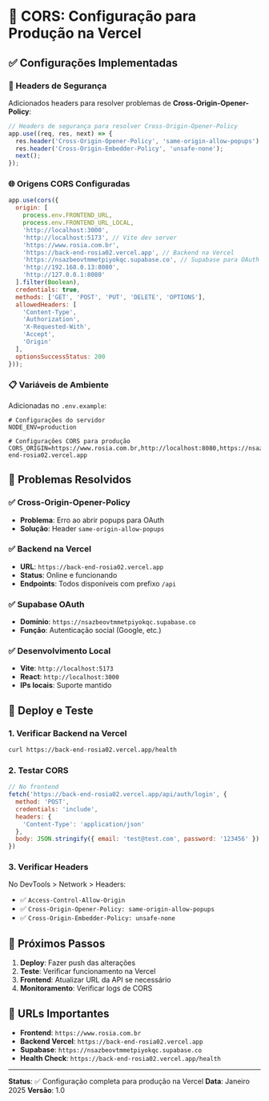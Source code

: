 # 🚀 CORS: Configuração para Produção na Vercel

## ✅ Configurações Implementadas

### 🔧 Headers de Segurança

Adicionados headers para resolver problemas de **Cross-Origin-Opener-Policy**:

```javascript
// Headers de segurança para resolver Cross-Origin-Opener-Policy
app.use((req, res, next) => {
  res.header('Cross-Origin-Opener-Policy', 'same-origin-allow-popups');
  res.header('Cross-Origin-Embedder-Policy', 'unsafe-none');
  next();
});
```

### 🌐 Origens CORS Configuradas

```javascript
app.use(cors({
  origin: [
    process.env.FRONTEND_URL,
    process.env.FRONTEND_URL_LOCAL, 
    'http://localhost:3000',
    'http://localhost:5173', // Vite dev server
    'https://www.rosia.com.br',
    'https://back-end-rosia02.vercel.app', // Backend na Vercel
    'https://nsazbeovtmmetpiyokqc.supabase.co', // Supabase para OAuth
    'http://192.168.0.13:8080',
    'http://127.0.0.1:8080'
  ].filter(Boolean),
  credentials: true,
  methods: ['GET', 'POST', 'PUT', 'DELETE', 'OPTIONS'],
  allowedHeaders: [
    'Content-Type',
    'Authorization', 
    'X-Requested-With',
    'Accept',
    'Origin'
  ],
  optionsSuccessStatus: 200
}));
```

### 📋 Variáveis de Ambiente

Adicionadas no `.env.example`:

```env
# Configurações do servidor
NODE_ENV=production

# Configurações CORS para produção
CORS_ORIGIN=https://www.rosia.com.br,http://localhost:8080,https://nsazbeovtmmetpiyokqc.supabase.co,https://back-end-rosia02.vercel.app
```

## 🎯 Problemas Resolvidos

### ✅ Cross-Origin-Opener-Policy
- **Problema**: Erro ao abrir popups para OAuth
- **Solução**: Header `same-origin-allow-popups`

### ✅ Backend na Vercel
- **URL**: `https://back-end-rosia02.vercel.app`
- **Status**: Online e funcionando
- **Endpoints**: Todos disponíveis com prefixo `/api`

### ✅ Supabase OAuth
- **Domínio**: `https://nsazbeovtmmetpiyokqc.supabase.co`
- **Função**: Autenticação social (Google, etc.)

### ✅ Desenvolvimento Local
- **Vite**: `http://localhost:5173`
- **React**: `http://localhost:3000`
- **IPs locais**: Suporte mantido

## 🔄 Deploy e Teste

### 1. Verificar Backend na Vercel
```bash
curl https://back-end-rosia02.vercel.app/health
```

### 2. Testar CORS
```javascript
// No frontend
fetch('https://back-end-rosia02.vercel.app/api/auth/login', {
  method: 'POST',
  credentials: 'include',
  headers: {
    'Content-Type': 'application/json'
  },
  body: JSON.stringify({ email: 'test@test.com', password: '123456' })
})
```

### 3. Verificar Headers
No DevTools > Network > Headers:
- ✅ `Access-Control-Allow-Origin`
- ✅ `Cross-Origin-Opener-Policy: same-origin-allow-popups`
- ✅ `Cross-Origin-Embedder-Policy: unsafe-none`

## 📝 Próximos Passos

1. **Deploy**: Fazer push das alterações
2. **Teste**: Verificar funcionamento na Vercel
3. **Frontend**: Atualizar URL da API se necessário
4. **Monitoramento**: Verificar logs de CORS

## 🔗 URLs Importantes

- **Frontend**: `https://www.rosia.com.br`
- **Backend Vercel**: `https://back-end-rosia02.vercel.app`
- **Supabase**: `https://nsazbeovtmmetpiyokqc.supabase.co`
- **Health Check**: `https://back-end-rosia02.vercel.app/health`

---

**Status**: ✅ Configuração completa para produção na Vercel
**Data**: Janeiro 2025
**Versão**: 1.0